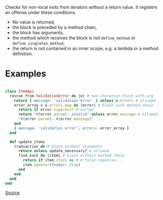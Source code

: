 
Checks for non-local exits from iterators without a return
value. It registers an offense under these conditions:

* No value is returned,
* the block is preceded by a method chain,
* the block has arguments,
* the method which receives the block is not `define_method`
or `define_singleton_method`,
* the return is not contained in an inner scope, e.g. a lambda or a
method definition.

# Examples

```ruby

class ItemApi
  rescue_from ValidationError do |e| # non-iteration block with arg
    return { message: 'validation error' } unless e.errors # allowed
    error_array = e.errors.map do |error| # block with method chain
      return if error.suppress? # warned
      return "#{error.param}: invalid" unless error.message # allowed
      "#{error.param}: #{error.message}"
    end
    { message: 'validation error', errors: error_array }
  end

  def update_items
    transaction do # block without arguments
      return unless update_necessary? # allowed
      find_each do |item| # block without method chain
        return if item.stock == 0 # false-negative...
        item.update!(foobar: true)
      end
    end
  end
end
```

[Source](http://www.rubydoc.info/gems/rubocop/RuboCop/Cop/Lint/NonLocalExitFromIterator)